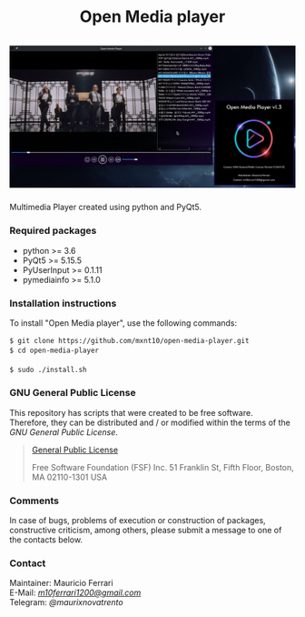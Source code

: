 <h1 align="center">
    Open Media player
    <br/><br/>
    <a><img src="https://github.com/mxnt10/open-media-player/raw/master/common/preview.png"></a>
</h1>

Multimedia Player created using python and PyQt5.

### Required packages

- python >= 3.6
- PyQt5 >= 5.15.5
- PyUserInput >= 0.1.11
- pymediainfo >= 5.1.0

### Installation instructions

To install "Open Media player", use the following commands:
```sh
$ git clone https://github.com/mxnt10/open-media-player.git
$ cd open-media-player

$ sudo ./install.sh
```

### GNU General Public License

This repository has scripts that were created to be free software.<br/>
Therefore, they can be distributed and / or modified within the terms of the *GNU General Public License*.

>[General Public License](https://pt.wikipedia.org/wiki/GNU_General_Public_License)
>
>Free Software Foundation (FSF) Inc. 51 Franklin St, Fifth Floor, Boston, MA 02110-1301 USA

### Comments

In case of bugs, problems of execution or construction of packages, constructive criticism, among others,
please submit a message to one of the contacts below.

### Contact

Maintainer: Mauricio Ferrari<br/>
E-Mail: *m10ferrari1200@gmail.com*<br/>
Telegram: *@maurixnovatrento*<br/>
